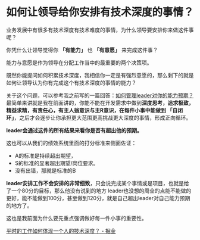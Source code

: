 # 如何让领导给你安排有技术深度的事情？

业务发展中有很多有技术深度有技术难度的事情，为什么领导要安排你来做这件事呢？

你凭什么让领导觉得你 **「有能力」** 也 **「有意愿」** 来完成这件事？

能力与意愿是作为领导在分配工作当中的最重要的两个决策项。

既然你能提问如何积累技术深度，我相信你一定是有强烈意愿的，那么剩下的就是如何让领导认为你有完成这个有技术深度的事情的能力？

关于这个问题，可以参考我之前写的一篇回答：[如何管理leader对你的能力预期？](https://juejin.cn/post/7054445441911357476) 最简单来讲就是我在前面讲的，你能不能在开发需求中做到**深度思考，追求极致，精益求精，有责任心，有主人翁意识与主R意识，在每件小事中能做到 「自闭环」**，之后才会逐步让你承担更大范围更高挑战更大深度的事情，形成正向循环。

**leader会通过这件的所有结果来看你是否有超出他的预期。**

这也可以从我们的绩效系统里面的打分标准来侧面佐证：

- A的标准是持续超出期望，
- S的标准的显著超出期望/岗位要求。
- 没有出错，那就是标准的B

**leader安排工作不会安排的非常细致**，只会说完成某个事情或是项目，也就是给了一个80分的目标，那么他没有说到的地方 leader也没想的周全的点能不能做的更好，能不能做到100分，甚至做到120分，就是自己超出leader对自己能力预期的地方了。

这也是我前面为什么要先重点强调做好每一件小事的重要性。

[平时的工作如何体现一个人的技术深度？ - 掘金](https://juejin.cn/post/7073001183123603470)